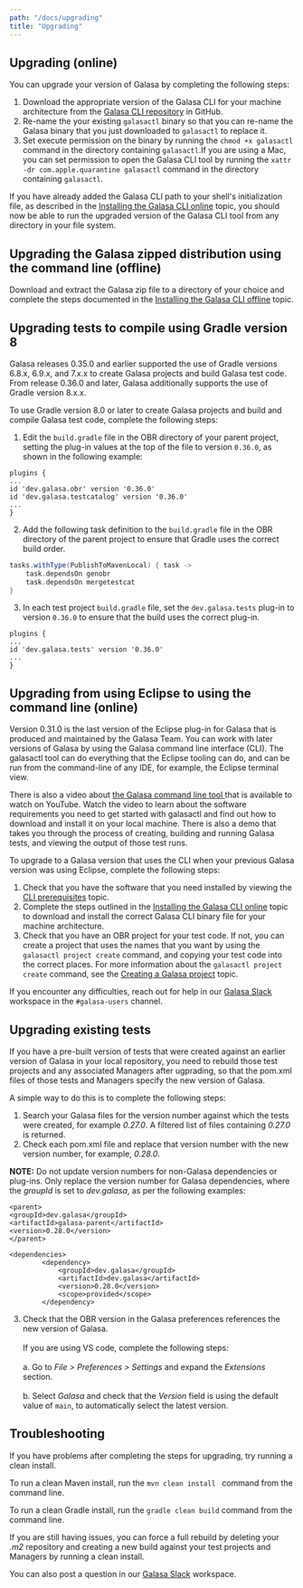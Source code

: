 ```yaml
---
path: "/docs/upgrading"
title: "Upgrading"
---
```


## Upgrading (online)

You can upgrade your version of Galasa by completing the following steps:

1. Download the appropriate version of the Galasa CLI for your machine architecture from the <a href="https://github.com/galasa-dev/cli/releases" target="_blank"> Galasa CLI repository</a> in GitHub.
2. Re-name the your existing `galasactl` binary so that you can re-name the Galasa binary that you just downloaded to `galasactl` to replace it. 
3. Set execute permission on the binary by running the `chmod +x galasactl` command in the directory containing `galasactl`.If you are using a Mac, you can set permission to open the Galasa CLI tool by running the `xattr -dr com.apple.quarantine galasactl` command in the directory containing `galasactl`. 

If you have already added the Galasa CLI path to your shell's initialization file, as described in the [Installing the Galasa CLI online](../docs/cli-command-reference/installing-cli-tool) topic, you should now be able to run the upgraded version of the Galasa CLI tool from any directory in your file system.


## Upgrading the Galasa zipped distribution using the command line (offline)

Download and extract the Galasa zip file to a directory of your choice and complete the steps documented in the [Installing the Galasa CLI offline](../docs/cli-command-reference/installing-offline) topic.


## Upgrading tests to compile using Gradle version 8 

Galasa releases 0.35.0 and earlier supported the use of Gradle versions 6.8.x, 6.9.x, and 7.x.x to create Galasa projects and build Galasa test code. From release 0.36.0 and later, Galasa additionally supports the use of Gradle version 8.x.x. 

To use Gradle version 8.0 or later to create Galasa projects and build and compile Galasa test code, complete the following steps:

1. Edit the `build.gradle` file in the OBR directory of your parent project, setting the plug-in values at the top of the file to version `0.36.0`, as shown in the following example:
```
plugins {
...
id 'dev.galasa.obr' version '0.36.0'
id 'dev.galasa.testcatalog' version '0.36.0'
...
}
```
2. Add the following task definition to the `build.gradle` file in the OBR directory of the parent project to ensure that Gradle uses the correct build order.

```groovy
tasks.withType(PublishToMavenLocal) { task ->
    task.dependsOn genobr
    task.dependsOn mergetestcat
}
```
3. In each test project `build.gradle` file, set the `dev.galasa.tests` plug-in to version `0.36.0` to ensure that the build uses the correct plug-in.
```
plugins {
...
id 'dev.galasa.tests' version '0.36.0'
...
}
```


## Upgrading from using Eclipse to using the command line (online)

Version 0.31.0 is the last version of the Eclipse plug-in for Galasa that is produced and maintained by the Galasa Team.
You can work with later versions of Galasa by using the Galasa command line interface (CLI). The galasactl tool can do everything that the Eclipse tooling can do, and can be run from the command-line of any IDE, for example, the Eclipse terminal view. 


There is also a video about <a href="https://www.youtube.com/watch?v=lwYOwJZ4Q8Q" target="_blank">
the Galasa command line tool </a> that is available to watch on YouTube. Watch the video to learn about the software requirements you need to get started with galasactl and find out how to download and install it on your local machine. There is also a demo that takes you through the process of creating, building and running Galasa tests, and viewing the output of those test runs. <br>


To upgrade to a Galasa version that uses the CLI when your previous Galasa version was using Eclipse, complete the following steps:

1. Check that you have the software that you need installed by viewing the [CLI prerequisites](../docs/cli-command-reference/cli-prereqs) topic.
2. Complete the steps outlined in the [Installing the Galasa CLI online](../docs/cli-command-reference/installing-cli-tool) topic to download and install the correct Galasa CLI binary file for your machine architecture.
3. Check that you have an OBR project for your test code. If not, you can create a project that uses the names that you want by using the `galasactl project create` command, and copying your test code into the correct places. For more information about the `galasactl project create` command, see the [Creating a Galasa project](../docs/writing-own-tests/setting-up-galasa-project) topic.

If you encounter any difficulties, reach out for help in our <a href="https://openmainframeproject.slack.com/archives/C05TCCQDE65" target="_blank"> Galasa Slack</a> workspace in the `#galasa-users` channel.


## Upgrading existing tests

If you have a pre-built version of tests that were created against an earlier version of Galasa in your local repository, you need to rebuild those test projects and any associated Managers after ugprading, so that the pom.xml files of those tests and Managers specify the new version of Galasa.


A simple way to do this is to complete the following steps: 

1. Search your Galasa files for the version number against which the tests were created, for example *0.27.0*. A filtered list of files containing *0.27.0* is returned. 
2. Check each pom.xml file and replace that version number with the new version number, for example, *0.28.0*. 

**NOTE:** Do not update version numbers for non-Galasa dependencies or plug-ins. Only replace the version number for Galasa dependencies, where the *groupId* is set to *dev.galasa*, as per the following examples:

```
<parent>
<groupId>dev.galasa</groupId>
<artifactId>galasa-parent</artifactId>
<version>0.28.0</version>
</parent>
```

```
<dependencies>
        <dependency>
            <groupId>dev.galasa</groupId>
            <artifactId>dev.galasa</artifactId>
            <version>0.28.0</version>
            <scope>provided</scope>
        </dependency>
```
3. Check that the OBR version in the Galasa preferences references the new version of Galasa.<br><br>
    If you are using VS code, complete the following steps: <br><br>
        a. Go to  *File > Preferences > Settings* and expand the *Extensions* section.<br><br> 
        b. Select *Galasa* and check that the *Version* field is using the default value of ```main```, to automatically select the latest version. 

## Troubleshooting

If you have problems after completing the steps for upgrading, try running a clean install. 

To run a clean Maven install, run the ```mvn clean install ``` command from the command line. 

To run a clean Gradle install, run the ```gradle clean build``` command from the command line.

If you are still having issues, you can force a full rebuild by deleting your *.m2* repository and creating a new build against your test projects and Managers by running a clean install.

You can also post a question in our <a href="https://openmainframeproject.slack.com/archives/C05TCCQDE65" target="_blank"> Galasa Slack</a> workspace.